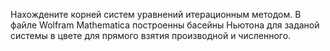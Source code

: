 Нахождените корней систем уравнений итерационным методом. В файле Wolfram Mathematica построенны басейны Ньютона для заданой системы в цвете для прямого взятия производной и численного.   
